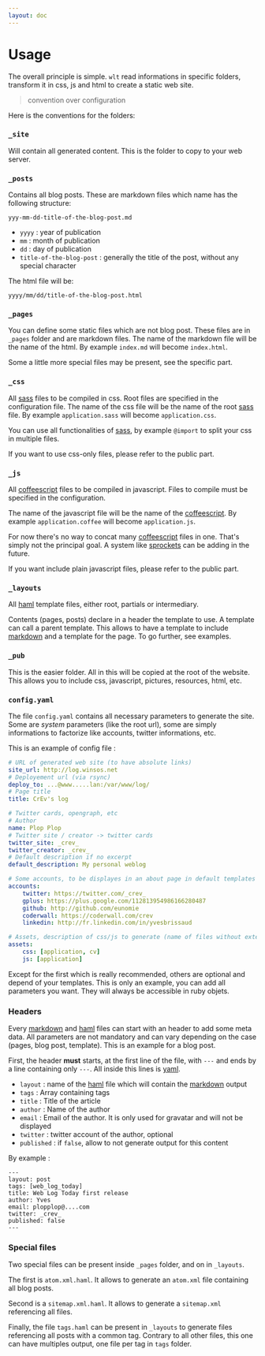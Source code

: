 ```yaml
---
layout: doc
---
```


# Usage

The overall principle is simple. `wlt` read informations in specific folders, transform it in css, js and html to create a static web site.

> convention over configuration

Here is the conventions for the folders:

### `_site`

Will contain all generated content. This is the folder to copy to your web server.

### `_posts`

Contains all blog posts. These are markdown files which name has the following structure:

    yyy-mm-dd-title-of-the-blog-post.md

* `yyyy` : year of publication
* `mm` : month of publication
* `dd` : day of publication
* `title-of-the-blog-post` : generally the title of the post, without any special character

The html file will be:

    yyyy/mm/dd/title-of-the-blog-post.html

### `_pages`

You can define some static files which are not blog post. These files are in `_pages` folder and are markdown files. The name of the markdown file will be the name of the html. By example `index.md` will become `index.html`.

Some a little more special files may be present, see the specific part.

### `_css`

All [sass][] files to be compiled in css. Root files are specified in the configuration file. The name of the css file will be the name of the root [sass][] file. By example `application.sass` will become `application.css`.

You can use all functionalities of [sass][], by example `@import` to split your css in multiple files.

If you want to use css-only files, please refer to the public part.

### `_js`

All [coffeescript][] files to be compiled in javascript. Files to compile must be specified in the configuration.

The name of the javascript file will be the name of the [coffeescript][]. By example `application.coffee` will become `application.js`.

For now there's no way to concat many [coffeescript][] files in one. That's simply not the principal goal. A system like [sprockets][] can be adding in the future.

If you want include plain javascript files, please refer to the public part.

### `_layouts`

All [haml][] template files, either root, partials or intermediary.

Contents (pages, posts) declare in a header the template to use. A template can call a parent template. This allows to have a template to include [markdown][] and a template for the page. To go further, see examples.

### `_pub`

This is the easier folder. All in this will be copied at the root of the website. This allows you to include css, javascript, pictures, resources, html, etc.

### `config.yaml`

The file `config.yaml` contains all necessary parameters to generate the site. Some are _system_ parameters (like the root url), some are simply informations to factorize like accounts, twitter informations, etc.

This is an example of config file :

```yaml
# URL of generated web site (to have absolute links)
site_url: http://log.winsos.net
# Deployement url (via rsync)
deploy_to: ...@www.....lan:/var/www/log/
# Page title
title: CrEv's log

# Twitter cards, opengraph, etc
# Author
name: Plop Plop
# Twitter site / creator -> twitter cards
twitter_site: _crev_
twitter_creator: _crev_
# Default description if no excerpt
default_description: My personal weblog

# Some accounts, to be displayes in an about page in default templates
accounts:
    twitter: https://twitter.com/_crev_
    gplus: https://plus.google.com/112813954986166280487
    github: http://github.com/eunomie
    coderwall: https://coderwall.com/crev
    linkedin: http://fr.linkedin.com/in/yvesbrissaud

# Assets, description of css/js to generate (name of files without extension)
assets:
    css: [application, cv]
    js: [application]

```
Except for the first which is really recommended, others are optional and depend of your templates. This is only an example, you can add all parameters you want. They will always be accessible in ruby objets.

### Headers

Every [markdown][] and [haml][] files can start with an header to add some meta data. All parameters are not mandatory and can vary depending on the case (pages, blog post, template). This is an example for a blog post.

First, the header **must** starts, at the first line of the file, with `---` and ends by a line containing only `---`.
All inside this lines is [yaml][].

* `layout` : name of the [haml][] file which will contain the [markdown][] output
* `tags` : Array containing tags
* `title` : Title of the article
* `author` : Name of the author
* `email` : Email of the author. It is only used for gravatar and will not be displayed
* `twitter` : twitter account of the author, optional
* `published` : if `false`, allow to not generate output for this content

By example :

    ---
    layout: post
    tags: [web_log_today]
    title: Web Log Today first release
    author: Yves
    email: plopplop@....com
    twitter: _crev_
    published: false
    ---

### Special files

Two special files can be present inside `_pages` folder, and on in `_layouts`.

The first is `atom.xml.haml`. It allows to generate an `atom.xml` file containing all blog posts.

Second is a `sitemap.xml.haml`. It allows to generate a `sitemap.xml` referencing all files.

Finally, the file `tags.haml` can be present in `_layouts` to generate files referencing all posts with a common tag. Contrary to all other files, this one can have multiples output, one file per tag in `tags` folder.

[haml]: http://haml.info
[git]: http://git-scm.com
[markdown]: http://daringfireball.net/projects/markdown/
[ruby]: http://ruby-lang.org
[gem]: http://rubygems.org
[guard]: https://github.com/guard/guard
[rake]: http://rake.rubyforge.org/
[sass]: http://sass-lang.com/
[coffeescript]: http://coffeescript.org/
[bundler]: http://gembundler.com/
[redcarpet]: https://github.com/vmg/redcarpet
[gollum]: https://github.com/github/gollum
[jekyll]: jekyllrb.com
[sprockets]: https://github.com/sstephenson/sprockets
[yaml]: http://www.yaml.org/
[rake]: http://rake.rubyforge.org/